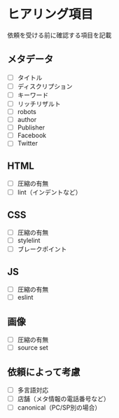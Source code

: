 # ヒアリング項目
依頼を受ける前に確認する項目を記載

## メタデータ
- [ ] タイトル
- [ ] ディスクリプション
- [ ] キーワード
- [ ] リッチリザルト
- [ ] robots
- [ ] author
- [ ] Publisher
- [ ] Facebook
- [ ] Twitter

## HTML
- [ ] 圧縮の有無
- [ ] lint（インデントなど）

## CSS
- [ ] 圧縮の有無
- [ ] stylelint
- [ ] ブレークポイント

## JS
- [ ] 圧縮の有無
- [ ] eslint

## 画像
- [ ] 圧縮の有無
- [ ] source set

## 依頼によって考慮
- [ ] 多言語対応
- [ ] 店舗（メタ情報の電話番号など）
- [ ] canonical（PC/SP別の場合）

